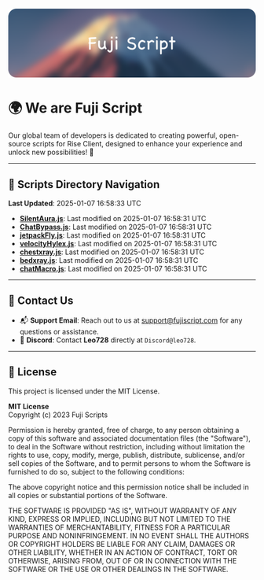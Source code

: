 ![Banner](.github/b.webp)

# 🌍 **We are Fuji Script**

Our global team of developers is dedicated to creating powerful, open-source scripts for Rise Client, designed to enhance your experience and unlock new possibilities! 🌟

---
<!-- SCRIPTS_NAVIGATION_START -->
## 📂 **Scripts Directory Navigation**

**Last Updated**: 2025-01-07 16:58:33 UTC

- **[SilentAura.js](scripts/SilentAura.js)**: Last modified on 2025-01-07 16:58:31 UTC
- **[ChatBypass.js](scripts/ChatBypass.js)**: Last modified on 2025-01-07 16:58:31 UTC
- **[jetpackFly.js](scripts/jetpackFly.js)**: Last modified on 2025-01-07 16:58:31 UTC
- **[velocityHylex.js](scripts/velocityHylex.js)**: Last modified on 2025-01-07 16:58:31 UTC
- **[chestxray.js](scripts/chestxray.js)**: Last modified on 2025-01-07 16:58:31 UTC
- **[bedxray.js](scripts/bedxray.js)**: Last modified on 2025-01-07 16:58:31 UTC
- **[chatMacro.js](scripts/chatMacro.js)**: Last modified on 2025-01-07 16:58:31 UTC

<!-- SCRIPTS_NAVIGATION_END -->

---

## 💬 **Contact Us**  
- 📬 **Support Email**: Reach out to us at [support@fujiscript.com](mailto:support@fujiscript.com) for any questions or assistance.  
- 💬 **Discord**: Contact **Leo728** directly at `Discord@leo728`.

---

## 📜 **License**

This project is licensed under the MIT License.  

**MIT License**  
Copyright (c) 2023 Fuji Scripts  

Permission is hereby granted, free of charge, to any person obtaining a copy of this software and associated documentation files (the "Software"), to deal in the Software without restriction, including without limitation the rights to use, copy, modify, merge, publish, distribute, sublicense, and/or sell copies of the Software, and to permit persons to whom the Software is furnished to do so, subject to the following conditions:  

The above copyright notice and this permission notice shall be included in all copies or substantial portions of the Software.  

THE SOFTWARE IS PROVIDED "AS IS", WITHOUT WARRANTY OF ANY KIND, EXPRESS OR IMPLIED, INCLUDING BUT NOT LIMITED TO THE WARRANTIES OF MERCHANTABILITY, FITNESS FOR A PARTICULAR PURPOSE AND NONINFRINGEMENT. IN NO EVENT SHALL THE AUTHORS OR COPYRIGHT HOLDERS BE LIABLE FOR ANY CLAIM, DAMAGES OR OTHER LIABILITY, WHETHER IN AN ACTION OF CONTRACT, TORT OR OTHERWISE, ARISING FROM, OUT OF OR IN CONNECTION WITH THE SOFTWARE OR THE USE OR OTHER DEALINGS IN THE SOFTWARE.  
